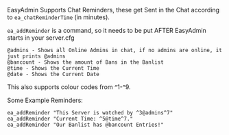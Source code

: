 EasyAdmin Supports Chat Reminders, these get Sent in the Chat according to `ea_chatReminderTime` (in minutes).

`ea_addReminder` is a command, so it needs to be put AFTER EasyAdmin starts in your server.cfg

```
@admins - Shows all Online Admins in chat, if no admins are online, it just prints @admins
@bancount - Shows the amount of Bans in the Banlist
@time - Shows the Current Time
@date - Shows the Current Date
```

This also supports colour codes from ^1-^9.

Some Example Reminders:

```
ea_addReminder "This Server is watched by ^3@admins^7"
ea_addReminder "Current Time: ^5@time^7."
ea_addReminder "Our Banlist has @bancount Entries!"
```